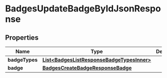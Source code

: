 

# BadgesUpdateBadgeByIdJsonResponse


## Properties

| Name | Type | Description | Notes |
|------------ | ------------- | ------------- | -------------|
|**badgeTypes** | [**List&lt;BadgesListResponseBadgeTypesInner&gt;**](BadgesListResponseBadgeTypesInner.md) |  |  |
|**badge** | [**BadgesCreateBadgeResponseBadge**](BadgesCreateBadgeResponseBadge.md) |  |  |



